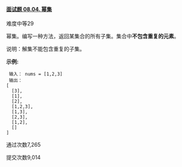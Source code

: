 #### [面试题 08.04. 幂集](https://leetcode-cn.com/problems/power-set-lcci/)

难度中等29

幂集。编写一种方法，返回某集合的所有子集。集合中**不包含重复的元素**。

说明：解集不能包含重复的子集。

**示例:**

```
 输入： nums = [1,2,3]
 输出：
[
  [3],
  [1],
  [2],
  [1,2,3],
  [1,3],
  [2,3],
  [1,2],
  []
]
```

通过次数7,265

提交次数9,014